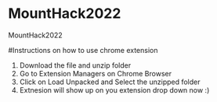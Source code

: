 # MountHack2022
MountHack2022



#Instructions on how to use chrome extension
1. Download the file and unzip folder
2. Go to Extension Managers on Chrome Browser
3. Click on Load Unpacked and Select the unzipped folder
4. Extnesion will show up on you extension drop down now :)
